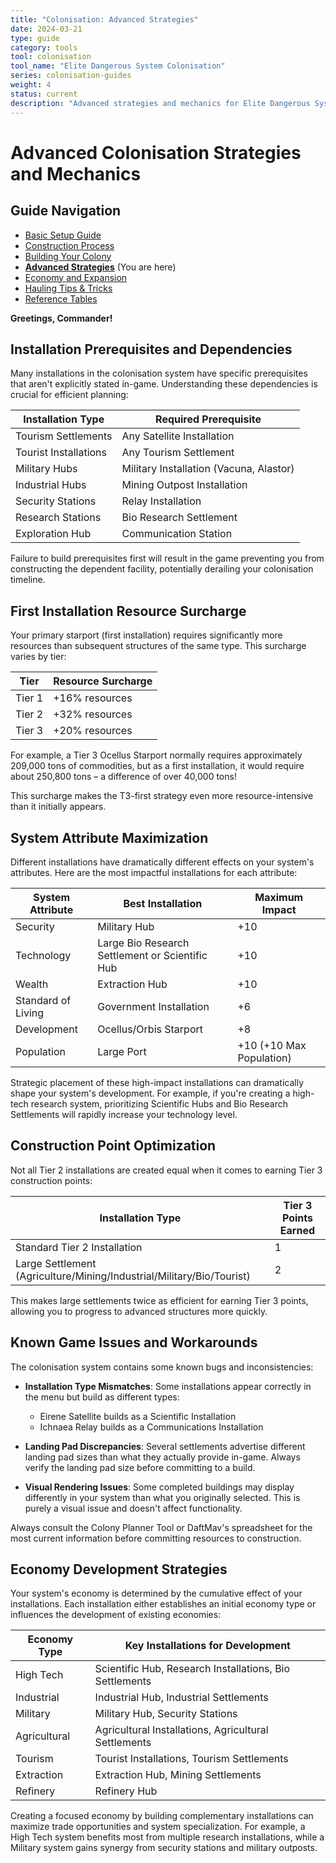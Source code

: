 ```yaml
---
title: "Colonisation: Advanced Strategies"
date: 2024-03-21
type: guide
category: tools
tool: colonisation
tool_name: "Elite Dangerous System Colonisation"
series: colonisation-guides
weight: 4
status: current
description: "Advanced strategies and mechanics for Elite Dangerous System Colonisation"
---
```


# Advanced Colonisation Strategies and Mechanics

## Guide Navigation
- [Basic Setup Guide](/guides/colonisation-basics/)
- [Construction Process](/guides/colonisation-construction/)
- [Building Your Colony](/guides/colonisation-building/)
- **[Advanced Strategies](/guides/colonisation-advanced/)** (You are here)
- [Economy and Expansion](/guides/colonisation-economy/)
- [Hauling Tips & Tricks](/guides/colonisation-tips/)
- [Reference Tables](/guides/colonisation-reference/)

**Greetings, Commander!**

## Installation Prerequisites and Dependencies

Many installations in the colonisation system have specific prerequisites that aren't explicitly stated in-game. Understanding these dependencies is crucial for efficient planning:

| Installation Type | Required Prerequisite |
|-------------------|------------------------|
| Tourism Settlements | Any Satellite Installation |
| Tourist Installations | Any Tourism Settlement |
| Military Hubs | Military Installation (Vacuna, Alastor) |
| Industrial Hubs | Mining Outpost Installation |
| Security Stations | Relay Installation |
| Research Stations | Bio Research Settlement |
| Exploration Hub | Communication Station |

Failure to build prerequisites first will result in the game preventing you from constructing the dependent facility, potentially derailing your colonisation timeline.

## First Installation Resource Surcharge

Your primary starport (first installation) requires significantly more resources than subsequent structures of the same type. This surcharge varies by tier:

| Tier | Resource Surcharge |
|------|-------------------|
| Tier 1 | +16% resources |
| Tier 2 | +32% resources |
| Tier 3 | +20% resources |

For example, a Tier 3 Ocellus Starport normally requires approximately 209,000 tons of commodities, but as a first installation, it would require about 250,800 tons – a difference of over 40,000 tons!

This surcharge makes the T3-first strategy even more resource-intensive than it initially appears.

## System Attribute Maximization

Different installations have dramatically different effects on your system's attributes. Here are the most impactful installations for each attribute:

| System Attribute | Best Installation | Maximum Impact |
|------------------|-------------------|---------------|
| Security | Military Hub | +10 |
| Technology | Large Bio Research Settlement or Scientific Hub | +10 |
| Wealth | Extraction Hub | +10 |
| Standard of Living | Government Installation | +6 |
| Development | Ocellus/Orbis Starport | +8 |
| Population | Large Port | +10 (+10 Max Population) |

Strategic placement of these high-impact installations can dramatically shape your system's development. For example, if you're creating a high-tech research system, prioritizing Scientific Hubs and Bio Research Settlements will rapidly increase your technology level.

## Construction Point Optimization

Not all Tier 2 installations are created equal when it comes to earning Tier 3 construction points:

| Installation Type | Tier 3 Points Earned |
|-------------------|----------------------|
| Standard Tier 2 Installation | 1 |
| Large Settlement (Agriculture/Mining/Industrial/Military/Bio/Tourist) | 2 |

This makes large settlements twice as efficient for earning Tier 3 points, allowing you to progress to advanced structures more quickly.

## Known Game Issues and Workarounds

The colonisation system contains some known bugs and inconsistencies:

- **Installation Type Mismatches**: Some installations appear correctly in the menu but build as different types:
  - Eirene Satellite builds as a Scientific Installation
  - Ichnaea Relay builds as a Communications Installation

- **Landing Pad Discrepancies**: Several settlements advertise different landing pad sizes than what they actually provide in-game. Always verify the landing pad size before committing to a build.

- **Visual Rendering Issues**: Some completed buildings may display differently in your system than what you originally selected. This is purely a visual issue and doesn't affect functionality.

Always consult the Colony Planner Tool or DaftMav's spreadsheet for the most current information before committing resources to construction.

## Economy Development Strategies

Your system's economy is determined by the cumulative effect of your installations. Each installation either establishes an initial economy type or influences the development of existing economies:

| Economy Type | Key Installations for Development |
|--------------|-----------------------------------|
| High Tech | Scientific Hub, Research Installations, Bio Settlements |
| Industrial | Industrial Hub, Industrial Settlements |
| Military | Military Hub, Security Stations |
| Agricultural | Agricultural Installations, Agricultural Settlements |
| Tourism | Tourist Installations, Tourism Settlements |
| Extraction | Extraction Hub, Mining Settlements |
| Refinery | Refinery Hub |

Creating a focused economy by building complementary installations can maximize trade opportunities and system specialization. For example, a High Tech system benefits most from multiple research installations, while a Military system gains synergy from security stations and military outposts.
